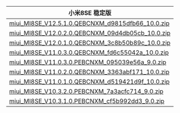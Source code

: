 | 小米8SE  稳定版    |
| ---- |
| [miui_MI8SE_V12.5.1.0.QEBCNXM_d9815dfb66_10.0.zip](https://bigota.d.miui.com/V12.5.1.0.QEBCNXM/miui_MI8SE_V12.5.1.0.QEBCNXM_d9815dfb66_10.0.zip)    |
| [miui_MI8SE_V12.0.2.0.QEBCNXM_09d4db05cb_10.0.zip](https://bigota.d.miui.com/V12.0.2.0.QEBCNXM/miui_MI8SE_V12.0.2.0.QEBCNXM_09d4db05cb_10.0.zip)    |
| [miui_MI8SE_V12.0.1.0.QEBCNXM_3c8b50b89c_10.0.zip](https://bigota.d.miui.com/V12.0.1.0.QEBCNXM/miui_MI8SE_V12.0.1.0.QEBCNXM_3c8b50b89c_10.0.zip)    |
| [miui_MI8SE_V11.0.3.0.QEBCNXM_fd6c55042a_10.0.zip](https://bigota.d.miui.com/V11.0.3.0.QEBCNXM/miui_MI8SE_V11.0.3.0.QEBCNXM_fd6c55042a_10.0.zip)    |
| [miui_MI8SE_V11.0.3.0.PEBCNXM_095039e56a_9.0.zip](https://bigota.d.miui.com/V11.0.3.0.PEBCNXM/miui_MI8SE_V11.0.3.0.PEBCNXM_095039e56a_9.0.zip)    |
| [miui_MI8SE_V11.0.2.0.QEBCNXM_3363abf171_10.0.zip](https://bigota.d.miui.com/V11.0.2.0.QEBCNXM/miui_MI8SE_V11.0.2.0.QEBCNXM_3363abf171_10.0.zip)    |
| [miui_MI8SE_V11.0.1.0.QEBCNXM_d519421d9f_10.0.zip](https://bigota.d.miui.com/V11.0.1.0.QEBCNXM/miui_MI8SE_V11.0.1.0.QEBCNXM_d519421d9f_10.0.zip)    |
| [miui_MI8SE_V10.3.2.0.PEBCNXM_7a3acfc714_9.0.zip](https://bigota.d.miui.com/V10.3.2.0.PEBCNXM/miui_MI8SE_V10.3.2.0.PEBCNXM_7a3acfc714_9.0.zip)    |
| [miui_MI8SE_V10.3.1.0.PEBCNXM_cf5b992dd3_9.0.zip](https://bigota.d.miui.com/V10.3.1.0.PEBCNXM/miui_MI8SE_V10.3.1.0.PEBCNXM_cf5b992dd3_9.0.zip)    |
